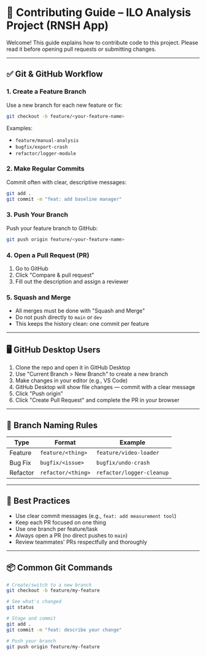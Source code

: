 # 🧠 Contributing Guide – ILO Analysis Project (RNSH App)

Welcome! This guide explains how to contribute code to this project. Please read it before opening pull requests or submitting changes.

---

## ✅ Git & GitHub Workflow

### 1. Create a Feature Branch

Use a new branch for each new feature or fix:

```bash
git checkout -b feature/<your-feature-name>
```

Examples:
- `feature/manual-analysis`
- `bugfix/export-crash`
- `refactor/logger-module`

### 2. Make Regular Commits

Commit often with clear, descriptive messages:

```bash
git add .
git commit -m "feat: add baseline manager"
```

### 3. Push Your Branch

Push your feature branch to GitHub:

```bash
git push origin feature/<your-feature-name>
```

### 4. Open a Pull Request (PR)

1. Go to GitHub
2. Click "Compare & pull request"
3. Fill out the description and assign a reviewer

### 5. Squash and Merge

- All merges must be done with "Squash and Merge"
- Do not push directly to `main` or `dev`
- This keeps the history clean: one commit per feature

---

## 🖥️ GitHub Desktop Users

1. Clone the repo and open it in GitHub Desktop
2. Use "Current Branch > New Branch" to create a new branch
3. Make changes in your editor (e.g., VS Code)
4. GitHub Desktop will show file changes — commit with a clear message
5. Click "Push origin"
6. Click "Create Pull Request" and complete the PR in your browser

---

## 📌 Branch Naming Rules

| Type     | Format               | Example                  |
|----------|---------------------|--------------------------|
| Feature  | `feature/<thing>`   | `feature/video-loader`   |
| Bug Fix  | `bugfix/<issue>`    | `bugfix/undo-crash`      |
| Refactor | `refactor/<thing>`  | `refactor/logger-cleanup`|

---

## 🧼 Best Practices

- Use clear commit messages (e.g., `feat: add measurement tool`)
- Keep each PR focused on one thing
- Use one branch per feature/task
- Always open a PR (no direct pushes to `main`)
- Review teammates' PRs respectfully and thoroughly

---

## 📦 Common Git Commands

```bash
# Create/switch to a new branch
git checkout -b feature/my-feature

# See what's changed
git status

# Stage and commit
git add .
git commit -m "feat: describe your change"

# Push your branch
git push origin feature/my-feature
```
